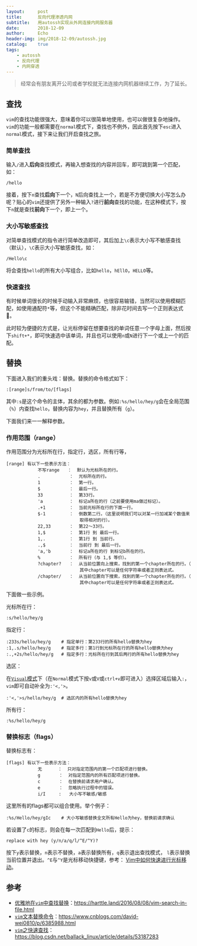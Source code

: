 ```yaml
---
layout:     post
title:      反向代理渗透内网
subtitle:   用autossh实现从外网连接内网服务器
date:       2018-12-09
author:     Echo
header-img: img/2018-12-09/autossh.jpg
catalog:    true
tags:
    - autossh
    - 反向代理
    - 内网穿透
---
```




> 经常会有朋友离开公司或者学校就无法连接内网机器继续工作，为了延长。



## 查找

`vim`的查找功能很强大，意味着你可以很简单地使用，也可以做很复杂地操作。`vim`的功能一般都需要在`normal`模式下，查找也不例外，因此首先按下`esc`进入`normal`模式，接下来让我们开启查找之旅。

### 简单查找

输入`/`进入**后向**查找模式，再输入想查找的内容并回车，即可跳到第一个匹配，如：

```
/hello
```



接着，按下`n`查找**后向**下一个，`N`后向查找上一个，若是不方便切换大小写怎么办呢？贴心的`vim`还提供了另外一种输入`?`进行**前向**查找的功能，在这种模式下，按下`n`就是查找**前向**下一个，即上一个。

### 大小写敏感查找

对简单查找模式的指令进行简单改造即可，其后加上`\c`表示大小写不敏感查找（默认），`\C`表示大小写敏感查找，如：

```
/Hello\c
```

将会查找`hello`的所有大小写组合，比如`hello`，`hEllO`，`HELLO`等。

### 快速查找

有时候单词很长的时候手动输入非常麻烦，也很容易输错，当然可以使用模糊匹配，如使用通配符`*`等，但这个不能精确匹配，除非花时间去写一个正则表达式:muscle:。

此时较为便捷的方式是，让光标停留在想要查找的单词任意一个字母上面，然后按下`shift+*`，即可快速选中该单词，并且也可以使用`n`或`N`进行下一个或上一个的匹配。

## 替换

下面进入我们的重头戏：替换。替换的命令格式如下：

```
:[range]s/from/to/[flags]
```

其中`:s`是这个命令的主体，其余的都为参数。例如`:%s/hello/hey/g`会在全局范围（`%`）内查找`hello`，替换内容为`hey`，并且替换所有（`g`）。

下面我们来一一解释参数。

### 作用范围（range）

作用范围分为光标所在行，指定行，选区，所有行等，

```
[range] 有以下一些表示方法：
            不写range   ：  默认为光标所在的行。
            .           ：  光标所在的行。
            1           ：  第一行。
            $           ：  最后一行。
            33          ：  第33行。
            'a          ：  标记a所在的行（之前要使用ma做过标记）。
            .+1         ：  当前光标所在行的下面一行。
            $-1         ：  倒数第二行。（这里说明我们可以对某一行加减某个数值来
                            取得相对的行）。
            22,33       ：  第22～33行。
            1,$         ：  第1行 到 最后一行。
            1,.         ：  第1行 到 当前行。
            .,$         ：  当前行 到 最后一行。
            'a,'b       ：  标记a所在的行 到标记b所在的行。
            %           ：  所有行（与 1,$ 等价）。
            ?chapter?   ：  从当前位置向上搜索，找到的第一个chapter所在的行。（
                            其中chapter可以是任何字符串或者正则表达式。
            /chapter/   ：  从当前位置向下搜索，找到的第一个chapter所在的行。（
                            其中chapter可以是任何字符串或者正则表达式。
```



下面做一些示例。

光标所在行：

```
:s/hello/hey/g
```

指定行：

```
:233s/hello/hey/g    # 指定单行：第233行的所有hello替换为hey
:1,.s/hello/hey/g    # 指定多行：第1行到光标所在行的所有hello替换为hey
:.,+2s/hello/hey/g   # 指定多行：光标所在行到其后两行的所有hello替换为hey
```

选区：

在[`Visual`模式](http://www.cnblogs.com/wajika/p/6606353.html)下（在`Normal`模式下按`v`或`V`或`ctrl+v`即可进入）选择区域后输入`:`，`vim`即可自动补全为`:'<,'>`。

```
:'<,'>s/hello/hey/g  # 选区内的所有hello替换为hey
```

所有行：

```
:%s/hello/hey/g
```

### 替换标志（flags）

替换标志有：

```
[flags] 有以下一些表示方法：
            无      ：  只对指定范围内的第一个匹配项进行替换。
            g       ：  对指定范围内的所有匹配项进行替换。
            c       ：  在替换前请求用户确认。
            e       ：  忽略执行过程中的错误。
            i/I     :   大小写不敏感/敏感
```

这里所有的flags都可以组合使用。举个例子：

```
:%s/Hello/hey/gIc    # 大小写敏感替换全文所有Hello为hey，替换前请求确认
```

若设置了`c`的标志，则会在每一次匹配到`Hello`后，提示：

```
replace with hey (y/n/a/q/l/^E/^Y)?
```

按下`y`表示替换，`n`表示不替换，`a`表示替换所有，`q`表示退出查找模式， `l`表示替换当前位置并退出。`^E`与`^Y`是光标移动快捷键，参考： [Vim中如何快速进行光标移动](https://harttle.land/2015/11/07/vim-cursor.html)。 



## 参考

* [优雅地在`vim`中查找替换](https://harttle.land/2016/08/08/vim-search-in-file.html)：https://harttle.land/2016/08/08/vim-search-in-file.html
* [`vim`文本替换命令](https://www.cnblogs.com/david-wei0810/p/6385988.html)：https://www.cnblogs.com/david-wei0810/p/6385988.html
* [`vim`之快速查找](https://blog.csdn.net/ballack_linux/article/details/53187283)：https://blog.csdn.net/ballack_linux/article/details/53187283